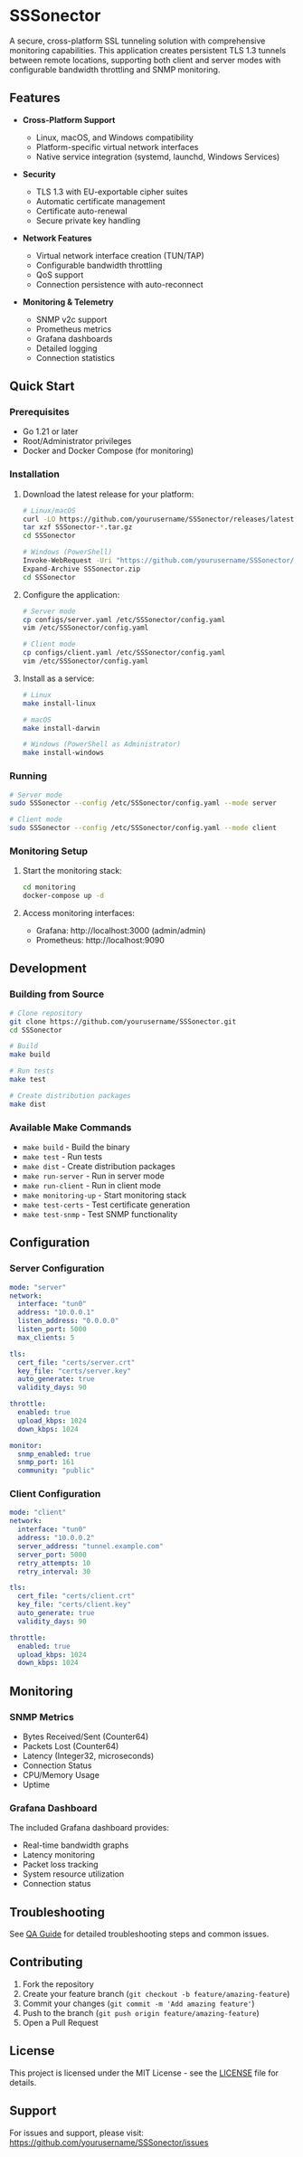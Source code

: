 # SSSonector

A secure, cross-platform SSL tunneling solution with comprehensive monitoring capabilities. This application creates persistent TLS 1.3 tunnels between remote locations, supporting both client and server modes with configurable bandwidth throttling and SNMP monitoring.

## Features

- **Cross-Platform Support**
  - Linux, macOS, and Windows compatibility
  - Platform-specific virtual network interfaces
  - Native service integration (systemd, launchd, Windows Services)

- **Security**
  - TLS 1.3 with EU-exportable cipher suites
  - Automatic certificate management
  - Certificate auto-renewal
  - Secure private key handling

- **Network Features**
  - Virtual network interface creation (TUN/TAP)
  - Configurable bandwidth throttling
  - QoS support
  - Connection persistence with auto-reconnect

- **Monitoring & Telemetry**
  - SNMP v2c support
  - Prometheus metrics
  - Grafana dashboards
  - Detailed logging
  - Connection statistics

## Quick Start

### Prerequisites

- Go 1.21 or later
- Root/Administrator privileges
- Docker and Docker Compose (for monitoring)

### Installation

1. Download the latest release for your platform:
   ```bash
   # Linux/macOS
   curl -LO https://github.com/yourusername/SSSonector/releases/latest/download/SSSonector-$(uname -s | tr '[:upper:]' '[:lower:]')-amd64.tar.gz
   tar xzf SSSonector-*.tar.gz
   cd SSSonector

   # Windows (PowerShell)
   Invoke-WebRequest -Uri "https://github.com/yourusername/SSSonector/releases/latest/download/SSSonector-windows-amd64.zip" -OutFile "SSSonector.zip"
   Expand-Archive SSSonector.zip
   cd SSSonector
   ```

2. Configure the application:
   ```bash
   # Server mode
   cp configs/server.yaml /etc/SSSonector/config.yaml
   vim /etc/SSSonector/config.yaml

   # Client mode
   cp configs/client.yaml /etc/SSSonector/config.yaml
   vim /etc/SSSonector/config.yaml
   ```

3. Install as a service:
   ```bash
   # Linux
   make install-linux

   # macOS
   make install-darwin

   # Windows (PowerShell as Administrator)
   make install-windows
   ```

### Running

```bash
# Server mode
sudo SSSonector --config /etc/SSSonector/config.yaml --mode server

# Client mode
sudo SSSonector --config /etc/SSSonector/config.yaml --mode client
```

### Monitoring Setup

1. Start the monitoring stack:
   ```bash
   cd monitoring
   docker-compose up -d
   ```

2. Access monitoring interfaces:
   - Grafana: http://localhost:3000 (admin/admin)
   - Prometheus: http://localhost:9090

## Development

### Building from Source

```bash
# Clone repository
git clone https://github.com/yourusername/SSSonector.git
cd SSSonector

# Build
make build

# Run tests
make test

# Create distribution packages
make dist
```

### Available Make Commands

- `make build` - Build the binary
- `make test` - Run tests
- `make dist` - Create distribution packages
- `make run-server` - Run in server mode
- `make run-client` - Run in client mode
- `make monitoring-up` - Start monitoring stack
- `make test-certs` - Test certificate generation
- `make test-snmp` - Test SNMP functionality

## Configuration

### Server Configuration

```yaml
mode: "server"
network:
  interface: "tun0"
  address: "10.0.0.1"
  listen_address: "0.0.0.0"
  listen_port: 5000
  max_clients: 5

tls:
  cert_file: "certs/server.crt"
  key_file: "certs/server.key"
  auto_generate: true
  validity_days: 90

throttle:
  enabled: true
  upload_kbps: 1024
  down_kbps: 1024

monitor:
  snmp_enabled: true
  snmp_port: 161
  community: "public"
```

### Client Configuration

```yaml
mode: "client"
network:
  interface: "tun0"
  address: "10.0.0.2"
  server_address: "tunnel.example.com"
  server_port: 5000
  retry_attempts: 10
  retry_interval: 30

tls:
  cert_file: "certs/client.crt"
  key_file: "certs/client.key"
  auto_generate: true
  validity_days: 90

throttle:
  enabled: true
  upload_kbps: 1024
  down_kbps: 1024
```

## Monitoring

### SNMP Metrics

- Bytes Received/Sent (Counter64)
- Packets Lost (Counter64)
- Latency (Integer32, microseconds)
- Connection Status
- CPU/Memory Usage
- Uptime

### Grafana Dashboard

The included Grafana dashboard provides:
- Real-time bandwidth graphs
- Latency monitoring
- Packet loss tracking
- System resource utilization
- Connection status

## Troubleshooting

See [QA Guide](docs/qa_guide.md) for detailed troubleshooting steps and common issues.

## Contributing

1. Fork the repository
2. Create your feature branch (`git checkout -b feature/amazing-feature`)
3. Commit your changes (`git commit -m 'Add amazing feature'`)
4. Push to the branch (`git push origin feature/amazing-feature`)
5. Open a Pull Request

## License

This project is licensed under the MIT License - see the [LICENSE](LICENSE) file for details.

## Support

For issues and support, please visit:
https://github.com/yourusername/SSSonector/issues
